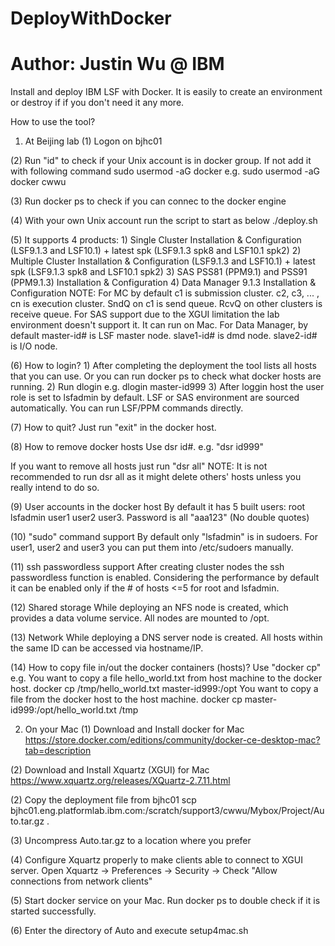 # DeployWithDocker
# Author: Justin Wu @ IBM
Install and deploy IBM LSF with Docker. It is easily to create an environment or destroy if if you don't need it any more.

How to use the tool?
1. At Beijing lab
(1) Logon on bjhc01

(2) Run "id" to check if your Unix account is in docker group. If not add it with following command
sudo usermod -aG docker <Your Unix account>
e.g. sudo usermod -aG docker cwwu

(3) Run docker ps to check if you can connec to the docker engine

(4) With your own Unix account run the script to start as below
./deploy.sh

(5) It supports 4 products: 
	1) Single Cluster Installation & Configuration (LSF9.1.3 and LSF10.1) + latest spk (LSF9.1.3 spk8 and LSF10.1 spk2)
	2) Multiple Cluster Installation & Configuration (LSF9.1.3 and LSF10.1) + latest spk  (LSF9.1.3 spk8 and LSF10.1 spk2)
	3) SAS PSS81 (PPM9.1) and PSS91 (PPM9.1.3) Installation & Configuration
	4) Data Manager 9.1.3 Installation & Configuration 
NOTE: For MC by default c1 is submission cluster. c2, c3, ... , cn is execution cluster. SndQ on c1 is send queue. RcvQ on other clusters is receive queue. 
      For SAS support due to the XGUI limitation the lab environment doesn't support it. It can run on Mac. 
      For Data Manager, by default master-id# is LSF master node. slave1-id# is dmd node. slave2-id# is I/O node. 

(6) How to login?
	1) After completing the deployment the tool lists all hosts that you can use. Or you can run docker ps to check what docker hosts are running. 
	2) Run dlogin <host name> e.g. 
	   dlogin master-id999
	3) After loggin host the user role is set to lsfadmin by default. LSF or SAS environment are sourced automatically. You can run LSF/PPM commands directly. 
	
(7) How to quit?
Just run "exit" in the docker host. 

(8) How to remove docker hosts
Use dsr id#. e.g. "dsr id999"

If you want to remove all hosts just run "dsr all"
NOTE: It is not recommended to run dsr all as it might delete others' hosts unless you really intend to do so. 

(9) User accounts in the docker host
By default it has 5 built users: root lsfadmin user1 user2 user3. Password is all "aaa123" (No double quotes)

(10) "sudo" command support
By default only "lsfadmin" is in sudoers. For user1, user2 and user3 you can put them into /etc/sudoers manually. 

(11) ssh passwordless support
After creating cluster nodes the ssh passwordless function is enabled. Considering the performance by default it can be enabled only if the # of hosts <=5 for root and lsfadmin. 

(12) Shared storage
While deploying an NFS node is created, which provides a data volume service. All nodes are mounted to /opt. 

(13) Network
While deploying a DNS server node is created. All hosts within the same ID can be accessed via hostname/IP.

(14) How to copy file in/out the docker containers (hosts)?
Use "docker cp" e.g. 
	You want to copy a file hello_world.txt from host machine to the docker host. docker cp /tmp/hello_world.txt master-id999:/opt
	You want to copy a file from the docker host to the host machine. docker cp master-id999:/opt/hello_world.txt /tmp


2. On your Mac
(1) Download and Install docker for Mac 
https://store.docker.com/editions/community/docker-ce-desktop-mac?tab=description

(2) Download and Install Xquartz (XGUI) for Mac
https://www.xquartz.org/releases/XQuartz-2.7.11.html

(2) Copy the deployment file from bjhc01
scp bjhc01.eng.platformlab.ibm.com:/scratch/support3/cwwu/Mybox/Project/Auto.tar.gz .

(3) Uncompress Auto.tar.gz to a location where you prefer

(4) Configure Xquartz properly to make clients able to connect to XGUI server. Open Xquartz -> Preferences -> Security -> Check "Allow connections from network clients"

(5) Start docker service on your Mac. Run docker ps to double check if it is started successfully. 

(6) Enter the directory of Auto and execute setup4mac.sh


